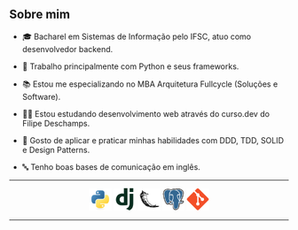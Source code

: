 ## Sobre mim

-   🎓 Bacharel em Sistemas de Informação pelo IFSC, atuo como desenvolvedor backend.

-   🐍 Trabalho principalmente com Python e seus frameworks.

-   📚 Estou me especializando no MBA Arquitetura Fullcycle (Soluções e Software).

-   🧑‍💻 Estou estudando desenvolvimento web através do curso.dev do Filipe Deschamps.

-   🎼 Gosto de aplicar e praticar minhas habilidades com DDD, TDD, SOLID e Design Patterns.

-   🔤 Tenho boas bases de comunicação em inglês.

---

<p align="center">
    <img src="https://raw.githubusercontent.com/devicons/devicon/1119b9f84c0290e0f0b38982099a2bd027a48bf1/icons/python/python-original.svg" title="Python" alt="Python" width="40" height="40"/>
    <img src="https://raw.githubusercontent.com/devicons/devicon/1119b9f84c0290e0f0b38982099a2bd027a48bf1/icons/django/django-plain.svg" title="Django" alt="Django" width="40" height="40"/>
    <img src="https://raw.githubusercontent.com/devicons/devicon/1119b9f84c0290e0f0b38982099a2bd027a48bf1/icons/flask/flask-original.svg" title="Flask" alt="Flask" width="40" height="40"/>
    <img src="https://raw.githubusercontent.com/devicons/devicon/1119b9f84c0290e0f0b38982099a2bd027a48bf1/icons/postgresql/postgresql-original.svg" title="PostgreSQL" alt="PostgreSQL" width="40" height="40"/>
    <img src="https://raw.githubusercontent.com/devicons/devicon/1119b9f84c0290e0f0b38982099a2bd027a48bf1/icons/git/git-original.svg" title="Git" alt="Git" width="40" height="40"/>
</p>

---
